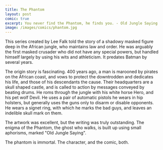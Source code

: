 ```yaml
---
title: The Phantom
layout: post
comic: true
excerpt: You never find the Phantom, he finds you. - Old Jungle Saying
image: /images/comics/phantom.jpg
---
```


This series created by Lee Falk told the story of a shadowy masked figure deep in the African jungle, who maintains law and order. He was arguably the first masked crusader who did not have any special powers, but handled himself largely by using his wits and athleticism. It predates Batman by several years.

The origin story is fascinating. 400 years ago, a man is marooned by pirates on the African coast, and vows to protect the downtrodden and dedicates his life, and those of his descendants the cause. Their headquarters are a skull shaped castle, and is called to action by messages conveyed by beating drums. He roms through the jungle with his white horse Hero, and his pet wolf Devil. He uses a pair of automatic pistols he wears in hip holsters, but generally uses the guns only to disarm or disable opponents. He wears a signet ring, with which he marks the bad guys, and leaves an indelible skull mark on them.

The artwork was excellent, but the writing was truly outstanding. The enigma of the Phantom, the ghost who walks, is built up using small aphorisms, marked "Old Jungle Saying".

The phantom is immortal. The character, and the comic, both.
